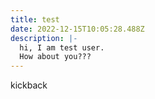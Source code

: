 ```yaml
---
title: test
date: 2022-12-15T10:05:28.488Z
description: |-
  hi, I am test user.
  How about you???
---
```

k﻿ickback